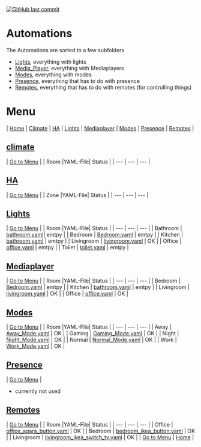 [![GitHub last commit](https://img.shields.io/github/last-commit/leroyby/homeassistant-config?style=flat)](https://github.com/leroyby/HomeAssistant-Config/commits/main)

# Automations
The Automations are sorted to a few subfolders
- [Lights](https://github.com/leroyby/Homeassistant/tree/main/automations/Lights), everything with lights
- [Media_Player](https://github.com/leroyby/Homeassistant/tree/main/automations/media_player), everything with Mediaplayers
- [Modes](https://github.com/leroyby/Homeassistant/tree/main/automations/Modes), everything with modes
- [Presence](https://github.com/leroyby/Homeassistant/tree/main/automations/presence), everything that has to do with presence
- [Remotes](https://github.com/leroyby/Homeassistant/tree/main/automations/remotes), everything that has to do with remotes (for controlling things)

# <a name="menu">Menu</a>
| [Home](https://github.com/leroyby/Homeassistant) | [Climate](#Climate) | [HA](#HA) | [Lights](#Lights) | [Mediaplayer](#Mediaplayer) | [Modes](#Modes) | [Presence](#Presence) | [Remotes](#Remotes) |

## <a name="Climate">[climate](https://github.com/leroyby/HomeAssistant-Config/tree/main/automations/climate)</a>
| [Go to Menu](#menu) |
| Room |YAML-File| Status |
| --- | --- | --- |

## <a name="HA">[HA](https://github.com/leroyby/HomeAssistant-Config/tree/main/automations/HA)</a>
| [Go to Menu](#menu) |
| Zone |YAML-File| Status |
| --- | --- | --- |

## <a name="Lights">[Lights](https://github.com/leroyby/HomeAssistant-Config/tree/main/automations/Lights)</a>
| [Go to Menu](#menu) |
| Room |YAML-File| Status |
| --- | --- | --- |
| Bathroom | [bathroom.yaml](https://github.com/leroyby/Homeassistant-Config/blob/main/automations/Lights/bathroom.yaml)| emtpy |
| Bedroom | [Bedroom.yaml](https://github.com/leroyby/Homeassistant-Config/blob/main/automations/Lights/bedroom.yaml) | emtpy |
| Kitchen | [bathroom.yaml](https://github.com/leroyby/Homeassistant-Config/blob/main/automations/Lights/kitchen.yaml) | emtpy |
| Livingroom | [livingroom.yaml](https://github.com/leroyby/Homeassistant-Config/blob/main/automations/Lights/livingroom.yaml) | OK |
| Office | [office.yaml](https://github.com/leroyby/Homeassistant-Config/blob/main/automations/Lights/office.yaml) | emtpy |
| Toilet | [toilet.yaml](https://github.com/leroyby/Homeassistant-Config/blob/main/automations/Lights/toilet.yaml) | emtpy |

## <a name="Mediaplayer">[Mediaplayer](https://github.com/leroyby/Homeassistant-Config/blob/main/automations/media_player)</a>
| [Go to Menu](#menu) |
| Room |YAML-File| Status |
| --- | --- | --- |
| Bedroom | [Bedroom.yaml](https://github.com/leroyby/Homeassistant/blob/main/automations/media_player/bedroom.yaml) | emtpy |
| Kitchen | [bathroom.yaml](https://github.com/leroyby/Homeassistant/blob/main/automations/media_player//kitchen.yaml) | emtpy |
| Livingroom | [livingroom.yaml](https://github.com/leroyby/Homeassistant/blob/main/automations/media_player//livingroom.yaml) | OK |
| Office | [office.yaml](https://github.com/leroyby/Homeassistant/blob/main/automations/media_player//office.yaml) | OK |

## <a name="Modes">[Modes](https://github.com/leroyby/Homeassistant-Config/blob/main/automations/modes)</a>
| [Go to Menu](#menu) |
| Room |YAML-File| Status |
| --- | --- | --- |
| Away | [Away_Mode.yaml](https://github.com/leroyby/HomeAssistant-Config/blob/main/automations/Modes/away_mode.yaml) | OK |
| Gaming | [Gaming_Mode.yaml](https://github.com/leroyby/HomeAssistant-Config/blob/main/automations/Modes/gaming_mode.yaml) | OK |
| Night | [Night_Mode.yaml](https://github.com/leroyby/HomeAssistant-Config/blob/main/automations/Modes/night_mode.yaml) | OK |
| Normal | [Normal_Mode.yaml](https://github.com/leroyby/HomeAssistant-Config/blob/main/automations/Modes/normal_mode.yaml) | OK |
| Work | [Work_Mode.yaml](https://github.com/leroyby/HomeAssistant-Config/blob/main/automations/Modes/work_mode.yaml) | OK | 

## <a name="Presence">[Presence](https://github.com/leroyby/Homeassistant-Config/blob/main/automations/modes)</a>
| [Go to Menu](#menu) |
- currently not used

## <a name="Remotes">[Remotes](https://github.com/leroyby/Homeassistant-Config/blob/main/automations/modes)</a>
| [Go to Menu](#menu) |
| Room |YAML-File| Status |
| --- | --- | --- |
| Office | [office_aqara_button.yaml](https://github.com/leroyby/HomeAssistant-Config/blob/main/automations/Remotes/office_aqara_button.yaml) | OK |
| Bedroom | [bedroom_ikea_button.yaml](https://github.com/leroyby/HomeAssistant-Config/blob/main/automations/Remotes/bedroom_ikea_button.yaml) | OK |
| Livingroom | [livingroom_ikea_switch_tv.yaml](https://github.com/leroyby/HomeAssistant-Config/blob/main/automations/Remotes/livingroom_ikea_switch_tv.yaml) | OK |
| [Go to Menu](#menu) | [Home](https://github.com/leroyby/HomeAssistant-Config) |




